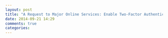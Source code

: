 ```yaml
---
layout: post
title: "A Request to Major Online Services: Enable Two-Factor Authentication"
date: 2014-09-21 14:29
comments: true
categories: 
---
```


